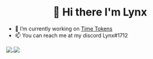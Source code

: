<h1 align="center">👋 Hi there I'm Lynx</h1>
  
  

- 🔭 I’m currently working on [Time Tokens](https://github.com/liinx/timetokens)
- 📫 You can reach me at my discord Lynx#1712  
  
    
<a href="https://github.com/anuraghazra/github-readme-stats">
  <img align="center" src="https://github-readme-stats.vercel.app/api?username=liinx&hide=prs&count_private=true&show_icons=true&theme=react" />
</a>
<a href="https://github.com/anuraghazra/convoychat">
  <img align="center" src="https://github-readme-stats.vercel.app/api/top-langs/?username=liinx" />
</a>

<!--
**Liinx/Liinx** is a ✨ _special_ ✨ repository because its `README.md` (this file) appears on your GitHub profile.

Here are some ideas to get you started:

- 🔭 I’m currently working on ...
- 🌱 I’m currently learning ...
- 👯 I’m looking to collaborate on ...
- 🤔 I’m looking for help with ...
- 💬 Ask me about ...
- 📫 How to reach me: ...
- 😄 Pronouns: ...
- ⚡ Fun fact: ...
-->
